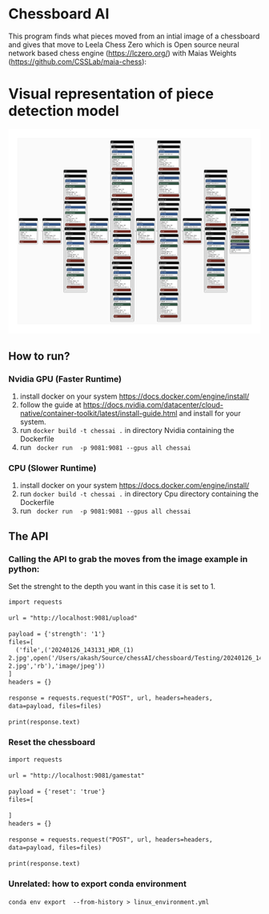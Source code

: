 # Chessboard AI 

This program finds what pieces moved from an intial image of a chessboard and gives that move to Leela Chess Zero which is Open source neural network based chess engine (https://lczero.org/) with Maias Weights (https://github.com/CSSLab/maia-chess): 

# Visual representation of piece detection model
![Alt text](chessAImodel.png?raw=true "neutron app image")

## How to run?

### Nvidia GPU (Faster Runtime)
1. install docker on your system https://docs.docker.com/engine/install/
2. follow the guide at https://docs.nvidia.com/datacenter/cloud-native/container-toolkit/latest/install-guide.html  and install for your system. 
3. run ```docker build -t chessai .``` in directory Nvidia containing the Dockerfile 
4. run ``` docker run  -p 9081:9081 --gpus all chessai```

### CPU (Slower Runtime) 

1. install docker on your system https://docs.docker.com/engine/install/ 
2. run ```docker build -t chessai .``` in directory Cpu directory containing the Dockerfile 
4. run ``` docker run  -p 9081:9081 --gpus all chessai```


## The API 

### Calling the API to grab the moves from the image example in python: 

Set the strenght to the depth you want in this case it is set to 1.
```
import requests

url = "http://localhost:9081/upload"

payload = {'strength': '1'}
files=[
  ('file',('20240126_143131_HDR_(1) 2.jpg',open('/Users/akash/Source/chessAI/chessboard/Testing/20240126_143131_HDR_(1) 2.jpg','rb'),'image/jpeg'))
]
headers = {}

response = requests.request("POST", url, headers=headers, data=payload, files=files)

print(response.text)
```

### Reset the chessboard
  ```
import requests

url = "http://localhost:9081/gamestat"

payload = {'reset': 'true'}
files=[

]
headers = {}

response = requests.request("POST", url, headers=headers, data=payload, files=files)

print(response.text)
```
### Unrelated: how to export conda environment
```conda env export  --from-history > linux_environment.yml```

